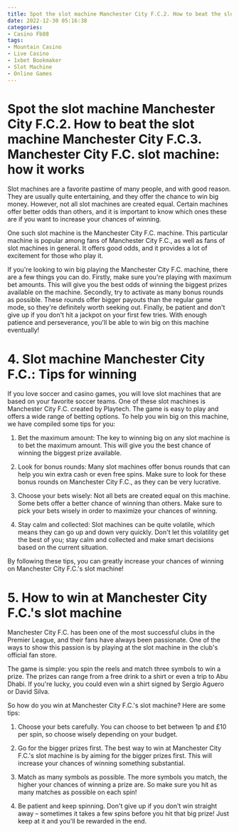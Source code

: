 ```yaml
---
title: Spot the slot machine Manchester City F.C.2. How to beat the slot machine Manchester City F.C.3. Manchester City F.C. slot machine how it works
date: 2022-12-30 05:16:38
categories:
- Casino Fb88
tags:
- Mountain Casino
- Live Casino
- 1xbet Bookmaker
- Slot Machine
- Online Games
---
```



#  Spot the slot machine Manchester City F.C.2. How to beat the slot machine Manchester City F.C.3. Manchester City F.C. slot machine: how it works

Slot machines are a favorite pastime of many people, and with good reason. They are usually quite entertaining, and they offer the chance to win big money. However, not all slot machines are created equal. Certain machines offer better odds than others, and it is important to know which ones these are if you want to increase your chances of winning.

One such slot machine is the Manchester City F.C. machine. This particular machine is popular among fans of Manchester City F.C., as well as fans of slot machines in general. It offers good odds, and it provides a lot of excitement for those who play it.

If you're looking to win big playing the Manchester City F.C. machine, there are a few things you can do. Firstly, make sure you're playing with maximum bet amounts. This will give you the best odds of winning the biggest prizes available on the machine. Secondly, try to activate as many bonus rounds as possible. These rounds offer bigger payouts than the regular game mode, so they're definitely worth seeking out. Finally, be patient and don't give up if you don't hit a jackpot on your first few tries. With enough patience and perseverance, you'll be able to win big on this machine eventually!

# 4. Slot machine Manchester City F.C.: Tips for winning 

If you love soccer and casino games, you will love slot machines that are based on your favorite soccer teams. One of these slot machines is Manchester City F.C. created by Playtech. The game is easy to play and offers a wide range of betting options. To help you win big on this machine, we have compiled some tips for you:

1) Bet the maximum amount: The key to winning big on any slot machine is to bet the maximum amount. This will give you the best chance of winning the biggest prize available.

2) Look for bonus rounds: Many slot machines offer bonus rounds that can help you win extra cash or even free spins. Make sure to look for these bonus rounds on Manchester City F.C., as they can be very lucrative.

3) Choose your bets wisely: Not all bets are created equal on this machine. Some bets offer a better chance of winning than others. Make sure to pick your bets wisely in order to maximize your chances of winning.

4) Stay calm and collected: Slot machines can be quite volatile, which means they can go up and down very quickly. Don't let this volatility get the best of you; stay calm and collected and make smart decisions based on the current situation.

By following these tips, you can greatly increase your chances of winning on Manchester City F.C.'s slot machine!

# 5. How to win at Manchester City F.C.'s slot machine

Manchester City F.C. has been one of the most successful clubs in the Premier League, and their fans have always been passionate. One of the ways to show this passion is by playing at the slot machine in the club's official fan store.

The game is simple: you spin the reels and match three symbols to win a prize. The prizes can range from a free drink to a shirt or even a trip to Abu Dhabi. If you're lucky, you could even win a shirt signed by Sergio Aguero or David Silva.

So how do you win at Manchester City F.C.'s slot machine? Here are some tips:

1) Choose your bets carefully. You can choose to bet between 1p and £10 per spin, so choose wisely depending on your budget.

2) Go for the bigger prizes first. The best way to win at Manchester City F.C.'s slot machine is by aiming for the bigger prizes first. This will increase your chances of winning something substantial.

3) Match as many symbols as possible. The more symbols you match, the higher your chances of winning a prize are. So make sure you hit as many matches as possible on each spin!

4) Be patient and keep spinning. Don't give up if you don't win straight away – sometimes it takes a few spins before you hit that big prize! Just keep at it and you'll be rewarded in the end.